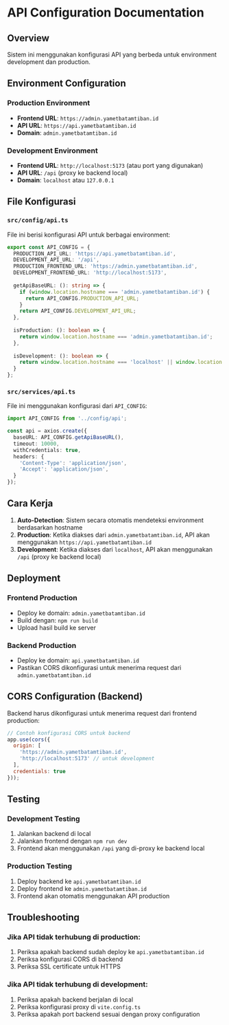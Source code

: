 # API Configuration Documentation

## Overview
Sistem ini menggunakan konfigurasi API yang berbeda untuk environment development dan production.

## Environment Configuration

### Production Environment
- **Frontend URL**: `https://admin.yametbatamtiban.id`
- **API URL**: `https://api.yametbatamtiban.id`
- **Domain**: `admin.yametbatamtiban.id`

### Development Environment
- **Frontend URL**: `http://localhost:5173` (atau port yang digunakan)
- **API URL**: `/api` (proxy ke backend local)
- **Domain**: `localhost` atau `127.0.0.1`

## File Konfigurasi

### `src/config/api.ts`
File ini berisi konfigurasi API untuk berbagai environment:

```typescript
export const API_CONFIG = {
  PRODUCTION_API_URL: 'https://api.yametbatamtiban.id',
  DEVELOPMENT_API_URL: '/api',
  PRODUCTION_FRONTEND_URL: 'https://admin.yametbatamtiban.id',
  DEVELOPMENT_FRONTEND_URL: 'http://localhost:5173',
  
  getApiBaseURL: (): string => {
    if (window.location.hostname === 'admin.yametbatamtiban.id') {
      return API_CONFIG.PRODUCTION_API_URL;
    }
    return API_CONFIG.DEVELOPMENT_API_URL;
  },
  
  isProduction: (): boolean => {
    return window.location.hostname === 'admin.yametbatamtiban.id';
  },
  
  isDevelopment: (): boolean => {
    return window.location.hostname === 'localhost' || window.location.hostname === '127.0.0.1';
  }
};
```

### `src/services/api.ts`
File ini menggunakan konfigurasi dari `API_CONFIG`:

```typescript
import API_CONFIG from '../config/api';

const api = axios.create({
  baseURL: API_CONFIG.getApiBaseURL(),
  timeout: 10000,
  withCredentials: true,
  headers: {
    'Content-Type': 'application/json',
    'Accept': 'application/json',
  }
});
```

## Cara Kerja

1. **Auto-Detection**: Sistem secara otomatis mendeteksi environment berdasarkan hostname
2. **Production**: Ketika diakses dari `admin.yametbatamtiban.id`, API akan menggunakan `https://api.yametbatamtiban.id`
3. **Development**: Ketika diakses dari `localhost`, API akan menggunakan `/api` (proxy ke backend local)

## Deployment

### Frontend Production
- Deploy ke domain: `admin.yametbatamtiban.id`
- Build dengan: `npm run build`
- Upload hasil build ke server

### Backend Production
- Deploy ke domain: `api.yametbatamtiban.id`
- Pastikan CORS dikonfigurasi untuk menerima request dari `admin.yametbatamtiban.id`

## CORS Configuration (Backend)

Backend harus dikonfigurasi untuk menerima request dari frontend production:

```javascript
// Contoh konfigurasi CORS untuk backend
app.use(cors({
  origin: [
    'https://admin.yametbatamtiban.id',
    'http://localhost:5173' // untuk development
  ],
  credentials: true
}));
```

## Testing

### Development Testing
1. Jalankan backend di local
2. Jalankan frontend dengan `npm run dev`
3. Frontend akan menggunakan `/api` yang di-proxy ke backend local

### Production Testing
1. Deploy backend ke `api.yametbatamtiban.id`
2. Deploy frontend ke `admin.yametbatamtiban.id`
3. Frontend akan otomatis menggunakan API production

## Troubleshooting

### Jika API tidak terhubung di production:
1. Periksa apakah backend sudah deploy ke `api.yametbatamtiban.id`
2. Periksa konfigurasi CORS di backend
3. Periksa SSL certificate untuk HTTPS

### Jika API tidak terhubung di development:
1. Periksa apakah backend berjalan di local
2. Periksa konfigurasi proxy di `vite.config.ts`
3. Periksa apakah port backend sesuai dengan proxy configuration 